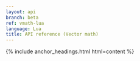 ```yaml
---
layout: api
branch: beta
ref: vmath-lua
language: Lua
title: API reference (Vector math)
---
```

{% include anchor_headings.html html=content %}